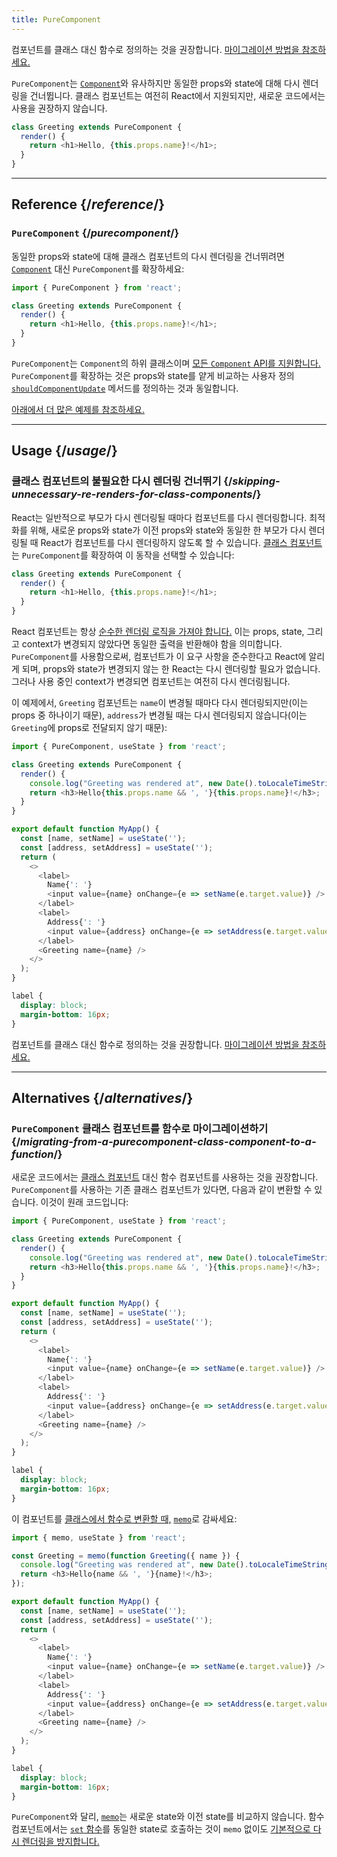 ```yaml
---
title: PureComponent
---
```


<Pitfall>

컴포넌트를 클래스 대신 함수로 정의하는 것을 권장합니다. [마이그레이션 방법을 참조하세요.](#alternatives)

</Pitfall>

<Intro>

`PureComponent`는 [`Component`](/reference/react/Component)와 유사하지만 동일한 props와 state에 대해 다시 렌더링을 건너뜁니다. 클래스 컴포넌트는 여전히 React에서 지원되지만, 새로운 코드에서는 사용을 권장하지 않습니다.

```js
class Greeting extends PureComponent {
  render() {
    return <h1>Hello, {this.props.name}!</h1>;
  }
}
```

</Intro>

<InlineToc />

---

## Reference {/*reference*/}

### `PureComponent` {/*purecomponent*/}

동일한 props와 state에 대해 클래스 컴포넌트의 다시 렌더링을 건너뛰려면 [`Component`](/reference/react/Component) 대신 `PureComponent`를 확장하세요:

```js
import { PureComponent } from 'react';

class Greeting extends PureComponent {
  render() {
    return <h1>Hello, {this.props.name}!</h1>;
  }
}
```

`PureComponent`는 `Component`의 하위 클래스이며 [모든 `Component` API를 지원합니다.](/reference/react/Component#reference) `PureComponent`를 확장하는 것은 props와 state를 얕게 비교하는 사용자 정의 [`shouldComponentUpdate`](/reference/react/Component#shouldcomponentupdate) 메서드를 정의하는 것과 동일합니다.

[아래에서 더 많은 예제를 참조하세요.](#usage)

---

## Usage {/*usage*/}

### 클래스 컴포넌트의 불필요한 다시 렌더링 건너뛰기 {/*skipping-unnecessary-re-renders-for-class-components*/}

React는 일반적으로 부모가 다시 렌더링될 때마다 컴포넌트를 다시 렌더링합니다. 최적화를 위해, 새로운 props와 state가 이전 props와 state와 동일한 한 부모가 다시 렌더링될 때 React가 컴포넌트를 다시 렌더링하지 않도록 할 수 있습니다. [클래스 컴포넌트](/reference/react/Component)는 `PureComponent`를 확장하여 이 동작을 선택할 수 있습니다:

```js {1}
class Greeting extends PureComponent {
  render() {
    return <h1>Hello, {this.props.name}!</h1>;
  }
}
```

React 컴포넌트는 항상 [순수한 렌더링 로직을 가져야 합니다.](/learn/keeping-components-pure) 이는 props, state, 그리고 context가 변경되지 않았다면 동일한 출력을 반환해야 함을 의미합니다. `PureComponent`를 사용함으로써, 컴포넌트가 이 요구 사항을 준수한다고 React에 알리게 되며, props와 state가 변경되지 않는 한 React는 다시 렌더링할 필요가 없습니다. 그러나 사용 중인 context가 변경되면 컴포넌트는 여전히 다시 렌더링됩니다.

이 예제에서, `Greeting` 컴포넌트는 `name`이 변경될 때마다 다시 렌더링되지만(이는 props 중 하나이기 때문), `address`가 변경될 때는 다시 렌더링되지 않습니다(이는 `Greeting`에 props로 전달되지 않기 때문):

<Sandpack>

```js
import { PureComponent, useState } from 'react';

class Greeting extends PureComponent {
  render() {
    console.log("Greeting was rendered at", new Date().toLocaleTimeString());
    return <h3>Hello{this.props.name && ', '}{this.props.name}!</h3>;
  }
}

export default function MyApp() {
  const [name, setName] = useState('');
  const [address, setAddress] = useState('');
  return (
    <>
      <label>
        Name{': '}
        <input value={name} onChange={e => setName(e.target.value)} />
      </label>
      <label>
        Address{': '}
        <input value={address} onChange={e => setAddress(e.target.value)} />
      </label>
      <Greeting name={name} />
    </>
  );
}
```

```css
label {
  display: block;
  margin-bottom: 16px;
}
```

</Sandpack>

<Pitfall>

컴포넌트를 클래스 대신 함수로 정의하는 것을 권장합니다. [마이그레이션 방법을 참조하세요.](#alternatives)

</Pitfall>

---

## Alternatives {/*alternatives*/}

### `PureComponent` 클래스 컴포넌트를 함수로 마이그레이션하기 {/*migrating-from-a-purecomponent-class-component-to-a-function*/}

새로운 코드에서는 [클래스 컴포넌트](/reference/react/Component) 대신 함수 컴포넌트를 사용하는 것을 권장합니다. `PureComponent`를 사용하는 기존 클래스 컴포넌트가 있다면, 다음과 같이 변환할 수 있습니다. 이것이 원래 코드입니다:

<Sandpack>

```js
import { PureComponent, useState } from 'react';

class Greeting extends PureComponent {
  render() {
    console.log("Greeting was rendered at", new Date().toLocaleTimeString());
    return <h3>Hello{this.props.name && ', '}{this.props.name}!</h3>;
  }
}

export default function MyApp() {
  const [name, setName] = useState('');
  const [address, setAddress] = useState('');
  return (
    <>
      <label>
        Name{': '}
        <input value={name} onChange={e => setName(e.target.value)} />
      </label>
      <label>
        Address{': '}
        <input value={address} onChange={e => setAddress(e.target.value)} />
      </label>
      <Greeting name={name} />
    </>
  );
}
```

```css
label {
  display: block;
  margin-bottom: 16px;
}
```

</Sandpack>

이 컴포넌트를 [클래스에서 함수로 변환할 때,](/reference/react/Component#alternatives) [`memo`](/reference/react/memo)로 감싸세요:

<Sandpack>

```js
import { memo, useState } from 'react';

const Greeting = memo(function Greeting({ name }) {
  console.log("Greeting was rendered at", new Date().toLocaleTimeString());
  return <h3>Hello{name && ', '}{name}!</h3>;
});

export default function MyApp() {
  const [name, setName] = useState('');
  const [address, setAddress] = useState('');
  return (
    <>
      <label>
        Name{': '}
        <input value={name} onChange={e => setName(e.target.value)} />
      </label>
      <label>
        Address{': '}
        <input value={address} onChange={e => setAddress(e.target.value)} />
      </label>
      <Greeting name={name} />
    </>
  );
}
```

```css
label {
  display: block;
  margin-bottom: 16px;
}
```

</Sandpack>

<Note>

`PureComponent`와 달리, [`memo`](/reference/react/memo)는 새로운 state와 이전 state를 비교하지 않습니다. 함수 컴포넌트에서는 [`set` 함수](/reference/react/useState#setstate)를 동일한 state로 호출하는 것이 `memo` 없이도 [기본적으로 다시 렌더링을 방지합니다.](/reference/react/memo#updating-a-memoized-component-using-state)

</Note>